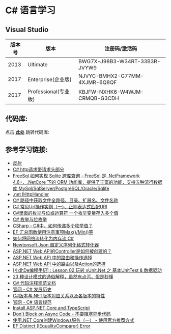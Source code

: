 # C# 语言学习

## Visual Studio

版本号 | 版本 | 注册码/激活码
---- | --- | ---
2013 | Ultimate | BWG7X-J98B3-W34RT-33B3R-JVYW9
2017 | Enterprise(企业版) | NJVYC-BMHX2-G77MM-4XJMR-6Q8QF
2017 | Professional(专业版) | KBJFW-NXHK6-W4WJM-CRMQB-G3CDH

## 代码库:

点击 **[此处](https://github.com/YellowTulipShow/CSharp)** 跳转代码库:

## 参考学习链接:

* [反射](https://baike.baidu.com/item/%E5%8F%8D%E5%B0%84/928391?fr=aladdin)
* [C# http请求带请求头部分](https://www.cnblogs.com/hvaning/p/6956254.html)
* [FreeSql 如何实现 Sqlite 跨库查询 - FreeSql 是 .NetFramework 4.6+、.NetCore 下的 ORM 功能库，提供了丰富的功能，支持五种流行数据库 MySql/SqlServer/PostgreSQL/Oracle/Sqlite](https://www.cnblogs.com/kellynic/p/10452867.html)
* [.net IHttpHandler](https://blog.csdn.net/angle860123/article/details/7976045)
* [C# 路径中获取文件全路径、目录、扩展名、文件名称](https://blog.csdn.net/yueliangge910101/article/details/81332236)
* [C# 常见Url操作实例（一）、正则表达式匹配URl](https://blog.csdn.net/u011127019/article/details/52538320)
* [C#里面的枚举与位或运算符 一个枚举变量存入多个值](https://www.cnblogs.com/ChineseMoonGod/p/5312993.html)
* [C# 枚举与位枚举](https://www.runoob.com/w3cnote/csharp-enum.html)
* [CSharp - C#中，如何传递多个枚举值？](https://kb.kutu66.com/c-Sharp/post_445541)
* [EF 汇总函数使用注意事项Max()/Min()等](https://blog.csdn.net/u011127019/article/details/61413670)
* [如何将网络流转化为内存流 C#](https://blog.csdn.net/neal1991/article/details/45333923)
* [Newtonsoft.Json 自定义序列化格式转化器](https://www.cnblogs.com/zhshlimi/p/6422613.html)
* [ASP.NET Web API的Controller是如何被创建的？](https://cloud.tencent.com/developer/article/1020494)
* [ASP.NET Web API 中的路由和操作选择](https://docs.microsoft.com/zh-cn/aspnet/web-api/overview/web-api-routing-and-actions/routing-and-action-selection)
* [ASP.NET Web API 中的路由以及Action的选择](https://blog.csdn.net/wf824284257/article/details/79491961)
* [[小北De编程手记] : Lesson 02 玩转 xUnit.Net 之 基本UnitTest & 数据驱动](https://www.cnblogs.com/NorthAlan/p/5188391.html)
* [23 种设计模式的通俗解释，虽然有点污，但是秒懂](https://mp.weixin.qq.com/s/y0hWLr9f_AfXUdhNcy-h7Q)
* [C# 代码注释规范文档](https://www.cnblogs.com/mq0036/p/6540194.html)
* [官网 - C# 发展历史](https://docs.microsoft.com/zh-cn/dotnet/csharp/whats-new/csharp-version-history)
* [C#版本与.NET版本对应关系以及各版本的特性](https://www.cnblogs.com/MingsonZheng/p/11273700.html)
* [官网 - C# 语言规范](https://docs.microsoft.com/zh-cn/dotnet/csharp/language-reference/language-specification/introduction)
* [Install ASP.NET Core and TypeScript](https://www.typescriptlang.org/docs/handbook/asp-net-core.html)
* [Don't Block on Async Code - 不要阻塞异步代码](https://blog.stephencleary.com/2012/07/dont-block-on-async-code.html)
* [ 使用.NET Core创建Windows服务（一） - 使用官方推荐方式](https://www.cnblogs.com/lwqlun/p/11621186.html)
* [EF Distinct (IEqualityComparer) Error](https://www.e-learn.cn/topic/183921)
